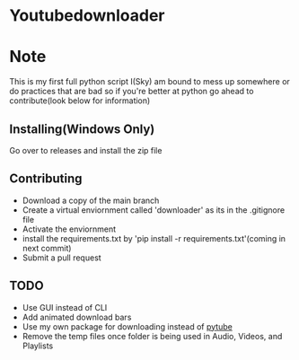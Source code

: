 # Youtubedownloader

# Note
This is my first full python script I(Sky) am bound to mess up somewhere or do practices that are bad so if you're better at python go ahead to contribute(look below for information)

## Installing(Windows Only)
Go over to releases and install the zip file

## Contributing
- Download a copy of the main branch
- Create a virtual enviornment called 'downloader' as its in the .gitignore file
- Activate the enviornment
- install the requirements.txt by 'pip install -r requirements.txt'(coming in next commit)
- Submit a pull request

## TODO
- Use GUI instead of CLI
- Add animated download bars
- Use my own package for downloading instead of [pytube](https://github.com/pytube/pytube)
- Remove the temp files once folder is being used in Audio, Videos, and Playlists
